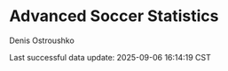 # Advanced Soccer Statistics
Denis Ostroushko

<!-- gfm -->

Last successful data update: 2025-09-06 16:14:19 CST
